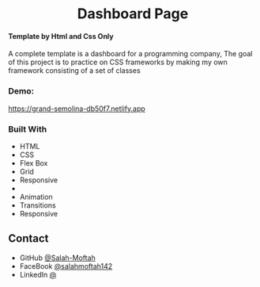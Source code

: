 <h1 align="center">Dashboard Page</h1>

<h4>Template by Html and Css Only</h4>

<p>A complete template is a dashboard for a programming company, The goal of this project is to practice on CSS frameworks by making my own framework consisting of a set of classes</p>


<div><h3>Demo: </h3><a href="https://grand-semolina-db50f7.netlify.app" target="_blank">https://grand-semolina-db50f7.netlify.app</a></div>


### Built With

- HTML
- CSS
- Flex Box
- Grid
- Responsive
- 
- Animation
- Transitions
- Responsive

## Contact

- GitHub [@Salah-Moftah](https://github.com/Salah-Moftah)
- FaceBook [@salahmoftah142](https://www.facebook.com/salahmoftah142)
- LinkedIn [@](#)


